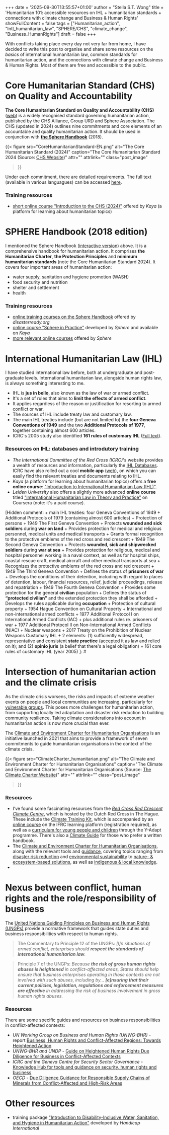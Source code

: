 +++
date = '2025-09-30T13:55:57+01:00'
author = "Stella S.T. Wong"
title = 'Humanitarian 101: accessible resources on IHL + humanitarian standards + connections with climate change and Business & Human Rights'
showFullContent = false
tags = ["Humanitarian_action", "Intl_humanitarian_law", "SPHERE/CHS", "climate_change", "Business_HumanRights"]
draft = false
+++

With conflicts taking place every day not very far from home, I have decided to write this post to organise and share some resources on the *basics* of international humanitarian law, common standards for humanitarian action, and the connections with climate change and Business & Human Rights. Most of them are free and accessible to the public.

# Core Humanitarian Standard (CHS) on Quality and Accountability

**The Core Humanitarian Standard on Quality and Accountability (CHS)** ([web](https://www.corehumanitarianstandard.org/)) is a widely recognised standard governing humanitarian action, published by the CHS Alliance, Group URD and Sphere Association. The CHS (updated in 2024) outlines nine commitments and core elements of an accountable and quality humanitarian action. It should be used in conjunction with **[the Sphere Handbook](https://spherestandards.org/handbook-2018/)** (2018).

{{< figure
  src="CoreHumanitarianStandard-EN.png"
  alt="The Core Humanitarian Standard (2024)"
  caption="The Core Humanitarian Standard 2024 (Source: [CHS Website](https://www.corehumanitarianstandard.org/the-standard))"
  attr=""
  attrlink=""
  class="post_image"
>}}

Under each commitment, there are detailed requirements. The full text (available in various languagues) can be accessed [here](https://www.corehumanitarianstandard.org/languages).

### Training resources
+ [short online course "Introduction to the CHS (2024)"](https://kayaconnect.org/course/view.php?id=11672) offered by *Kaya* (a platform for learning about humanitarian topics)

# SPHERE Handbook (2018 edition)

I mentioned the Sphere Handbook ([interactive version](https://handbook.spherestandards.org/en/sphere/#ch001)) above. It is a comprehensive handbook for humanitarian action. It comprises **the Humanitarian Charter**, **the Protection Principles** and **minimum humanitarian standards** (note the Core Humanitarian Standard 2024). It covers four important areas of humanitarian action:
+ water supply, sanitation and hygiene promotion (WASH)
+ food security and nutrition
+ shelter and settlement
+ health

### Training resources
+ [online training courses on the Sphere Handbook](https://get.disasterready.org/sphere-handbook-humanitarian-charter/) offered by *disasterready.org*
+ [online course "Sphere in Practice"](https://kayaconnect.org/course/view.php?id=3387) developed by *Sphere* and available on *Kaya* 
+ [more relevant online courses](https://spherestandards.org/online-courses/) offered by *Sphere*

# International Humanitarian Law (IHL)

I have studied international law before, both at undergraduate and post-graduate levels. International humanitarian law, alongside human rights law, is always something interesting to me.

+ IHL is **jus in bello**, also known as the law of war or armed conflict.
+ It's a set of rules that aims to **limit the effects of armed conflict**.
+ It applies regardless of the reason or justification for resorting to armed conflict or war.
+ The sources of IHL include treaty law and customary law.
+ The main IHL treaties include (but are not limited to) the **four Geneva Conventions of 1949** and the two **Additional Protocols of 1977**, together containing almost 600 articles.
+ ICRC's 2005 study also identified **161 rules of customary IHL** ([Full text](https://www.icrc.org/sites/default/files/external/doc/en/assets/files/other/customary-international-humanitarian-law-i-icrc-eng.pdf)).

### Resources on IHL: databases and introdutory training

+ *The International Committee of the Red Cross (ICRC)*'s website provides a wealth of resources and information, particularly the [IHL Databases](https://ihl-databases.icrc.org/en/). ICRC have also rolled out a cool **mobile app** ([web](https://www.icrc.org/en/document/ihl-digital-app)), on which you can easily find the relevant treaties and documents relating to IHL.
+ *Kaya* (a platform for learning about humanitarian topics) offers a **free online course**: ["Introduction to International Humanitarian Law (IHL)"](https://kayaconnect.org/course/view.php?id=1284).
+ *Leiden University* also offers a slightly more advanced **online course** titled ["International Humanitarian Law in Theory and Practice"](https://www.coursera.org/learn/international-humanitarian-law) on Coursera (note: it's a paid course).

[Hidden comment:
    + main IHL treaties: four Geneva Conventions of 1949 + Additional Protocols of 1979 (containing almost 600 articles)
    + Protection of persons
        + 1949 The First Geneva Convention 
            + Protects **wounded and sick soldiers** during **war on land**
            + Provides protection for medical and religious personnel, medical units and medical transports
            + Grants formal recognition to the protective emblems of the red cross and red crescent
        + 1949 The Second Geneva Convention
            + Protects **wounded, sick and shipwrecked soldiers** during **war at sea**
            + Provides protection for religious, medical and hospital personnel working in a naval context, as well as for hospital ships, coastal rescue craft, medical aircraft and other medical transports at sea
            + Recognizes the protective emblems of the red cross and red crescent
        + 1949 The Third Geneva Convention
            + Defines the status of **prisoners of war**
            + Develops the conditions of their detention, including with regard to places of detention, labour, financial resources, relief, judicial proceedings, release and repatriation
        + 1949 The Fourth Geneva Convention
            + Provides some protection for the general **civilian** population
            + Defines the status of **“protected civilian”** and the extended protection they shall be afforded
            + Develops the rules applicable during **occupation**
    + Protection of cultural property
        + 1954 Hague Convention on Cultural Property
    + International and non-international armed conflicts
        + 1977 Additional Protocol I on International Armed Conflicts (IAC)
            + plus additional rules re. prisoners of war
        + 1977 Additional Protocol II on Non-International Armed Conflicts (NIAC)
    + Nuclear weapons
        + 2017 Treaty on the Prohibition of Nuclear Weapons
    Customary IHL
    + 2 elements: (1) sufficiently widespread, representative and consistent **state practice** (accepted it as law and relied on it); and (2) **opinio juris** (a belief that there's a legal obligation)
    + 161 core rules of customary IHL (year 2005)
]: # 

# Intersection of humanitarian action and the climate crisis

As the climate crisis worsens, the risks and impacts of extreme weather events on people and local communities are increasing, particularly for [vulnerable groups](https://www.taylorfrancis.com/chapters/oa-edit/10.4324/9781003190516-13/consequences-climate-change-vulnerable-populations-richa-sharma-srikanth). This poses more challenges for humanitarian action, from supporting locally led adaptation and disaster risk reduction to building community resilience. Taking climate considerations into account in humanitarian action is now more crucial than ever.

The [Climate and Environment Charter for Humanitarian Organisations](https://www.climate-charter.org/) is an initiative launched in 2021 that aims to provide a framework of seven commitments to guide humanitarian organisations in the context of the climate crisis.

{{< figure
  src="ClimateCharter_humanitarian.png"
  alt="The Climate and Environment Charter for Humanitarian Organisations"
  caption="The Climate and Environment Charter for Humanitarian Organisations (Source: [The Climate Charter Website](https://www.climate-charter.org/))"
  attr=""
  attrlink=""
  class="post_image"
>}}

### Resources

+ I’ve found some fascinating resources from the [*Red Cross Red Crescent Climate Centre*](https://www.climatecentre.org/), which is hosted by the Dutch Red Cross in The Hague. These include the [Climate Training Kit](https://ctk.climatecentre.org/training/introduction), which is accompanied by an [online course](https://www.climatecentre.org/training/) on the IFRC learning platform (registration required), as well as a [curriculum for young people and children](https://weadapt.org/knowledge-base/y-adapt/) through the Y-Adapt programme. There's also a [Climate Guide](https://www.climatecentre.org/wp-content/uploads/RCRC_climateguide.pdf) for those who prefer a written handbook.
+ The [Climate and Environment Charter for Humanitarian Organisations](https://www.climate-charter.org/), along with the relevant tools and [guidance](https://www.climate-charter.org/guidance/), covering topics ranging from [disaster risk reduction](https://www.climate-charter.org/guidance-themes/disaster-risk-reduction/) and [environmental sustainability](https://www.climate-charter.org/guidance-themes/environmental-sustainability/) to [nature- & ecosystem-based solutions](https://www.climate-charter.org/guidance-themes/nature-and-ecosystem-based-solutions/), as well as [indigenous & local knowledge](https://www.climate-charter.org/guidance-themes/indigenous-and-local-knowledge/).
+ 


# Nexus between conflict, human rights and the role/responsibility of business

The [United Nations Guiding Principles on Business and Human Rights (UNGPs)](https://www.ohchr.org/sites/default/files/documents/publications/guidingprinciplesbusinesshr_en.pdf) provide a normative framework that guides state duties and business responsibilities with respect to human rights.
 > The Commentary to Principle 12 of the UNGPs: *[I]n situations of armed conflict, enterprises should **respect the standards of international humanitarian law**.*
 
 > Principle 7 of the UNGPs: *Because **the risk of gross human rights abuses is heightened** in conflict-affected areas, States should help ensure that business enterprises operating in those contexts are not involved with such abuses, including by... **[e]nsuring that their current policies, legislation, regulations and enforcement measures are effective** in addressing the risk of business involvement in gross human rights abuses.*

### Resources

There are some specific guides and resources on business responsibilities in conflict-affected contexts:
+ *UN Working Group on Business and Human Rights (UNWG-BHR)* - report [Business, Human Rights and Conflict-Affected Regions: Towards Heightened Action](https://docs.un.org/en/A/75/212)
+ *UNWG-BHR and UNDP* - [Guide on Heightened Human Rights Due Diligence for Business in Conflict-Affected Contexts](https://www.undp.org/publications/heightened-human-rights-due-diligence-business-conflict-affected-contexts-guide)
+ *ICRC and the Geneva Centre for Security Sector Governance* - [Knowledge Hub for tools and guidance on security, human rights and business](https://www.securityhumanrightshub.org/)
+ *OECD* - [Due Diligence Guidance for Responsible Supply Chains of Minerals from Conflict-Affected and High-Risk Areas](https://www.oecd.org/en/publications/2016/04/oecd-due-diligence-guidance-for-responsible-supply-chains-of-minerals-from-conflict-affected-and-high-risk-areas_g1g65996.html) 

# Other resources

+ training package ["Introduction to Disability-Inclusive Water, Sanitation, and Hygiene in Humanitarian Action"](https://www.hi-deutschland-projekte.de/lnob/training-package-for-disability-inclusive-wash/) developed by *Handicap International*